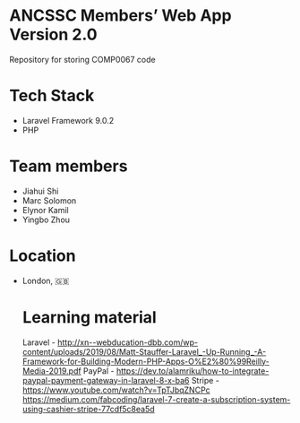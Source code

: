 # ANCSSC Members’ Web App Version 2.0  

Repository for storing COMP0067 code

# Tech Stack

- Laravel Framework 9.0.2
- PHP

# Team members

- Jiahui Shi
- Marc Solomon
- Elynor Kamil
- Yingbo Zhou
  
# Location

- London, 🇬🇧
  
  # Learning material
  Laravel - http://xn--webducation-dbb.com/wp-content/uploads/2019/08/Matt-Stauffer-Laravel_-Up-Running_-A-Framework-for-Building-Modern-PHP-Apps-O%E2%80%99Reilly-Media-2019.pdf 
  PayPal - https://dev.to/alamriku/how-to-integrate-paypal-payment-gateway-in-laravel-8-x-ba6
  Stripe - https://www.youtube.com/watch?v=TpTJbqZNCPc
  https://medium.com/fabcoding/laravel-7-create-a-subscription-system-using-cashier-stripe-77cdf5c8ea5d 

